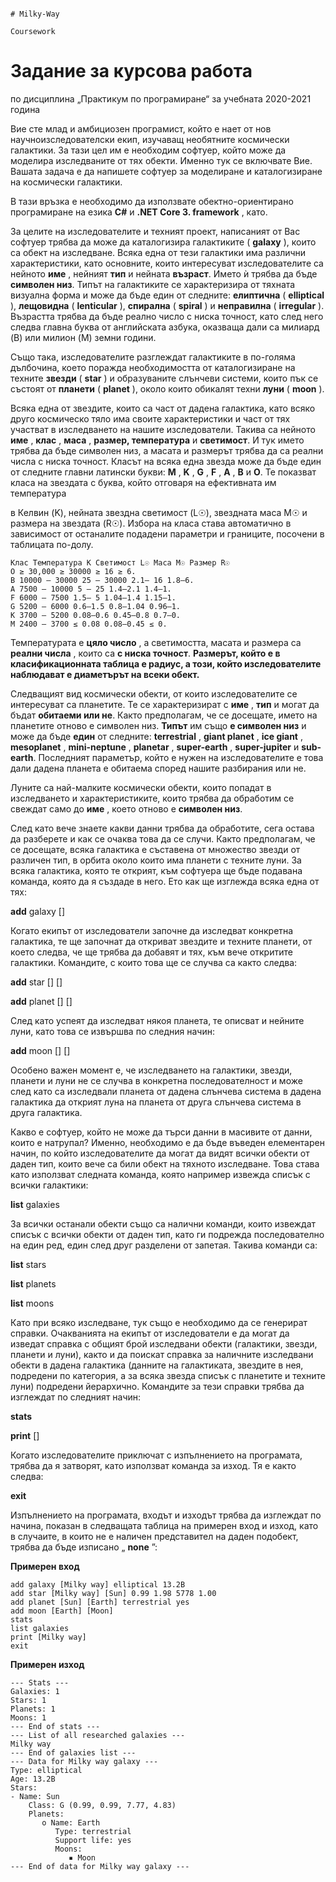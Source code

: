                                                                                         # Milky-Way
                                                                                        Coursework
# Задание за курсова работа
по дисциплина „Практикум по програмиране“ за учебната 2020-2021 година

Вие сте млад и амбициозен програмист, който е нает от нов научноизследователски екип, изучаващ необятните
космически галактики. За тази цел им е необходим софтуер, който може да моделира изследваните от тях
обекти. Именно тук се включвате Вие. Вашата задача е да напишете софтуер за моделиране и каталогизиране
на космически галактики.

В тази връзка е необходимо да използвате обектно-ориентирано програмиране на езика **C#** и **.NET Core 3.
framework** , като.

За целите на изследователите и техният проект, написаният от Вас софтуер трябва да може да каталогизира
галактиките ( **galaxy** ), които са обект на изследване. Всяка една от тези галактики има различни характеристики,
като основните, които интересуват изследователите са нейното **име** , нейният **тип** и нейната **възраст**. Името ѝ
трябва да бъде **символен низ**. Типът на галактиките се характеризира от тяхната визуална форма и може да
бъде един от следните: **елиптична** ( **elliptical** ), **лещовидна** ( **lenticular** ), **спирална** ( **spiral** ) и **неправилна** ( **irregular** ).
Възрастта трябва да бъде реално число с ниска точност, като след него следва главна буква от английската
азбука, оказваща дали са милиард (B) или милион (M) земни години.

Също така, изследователите разглеждат галактиките в по-голяма дълбочина, което поражда необходимостта
от каталогизиране на техните **звезди** ( **star** ) и образуваните слънчеви системи, които пък се състоят от **планети**
( **planet** ), около които обикалят техни **луни** ( **moon** ).

Всяка една от звездите, които са част от дадена галактика, като всяко друго космическо тяло има своите
характеристики и част от тях участват в изследването на нашите изследователи. Такива са нейното **име** , **клас** ,
**маса** , **размер, температура** и **светимост**. И тук името трябва да бъде символен низ, а масата и размерът трябва
да са реални числа с ниска точност. Класът на всяка една звезда може да бъде един от следните главни латински
букви: **M** , **K** , **G** , **F** , **A** , **B** и **O**. Те показват класа на звездата с буква, който отговаря на ефективната им температура

в Келвин (K), нейната звездна светимост (L☉), звездната маса M☉ и размера на звездата (R☉). Избора на класа
става автоматично в зависимост от останалите подадени параметри и границите, посочени в таблицата по-долу.

```
Клас Температура K Светимост L☉ Маса M☉ Размер R☉
O ≥ 30,000 ≥ 30000 ≥ 16 ≥ 6.
B 10000 – 30000 25 – 30000 2.1– 16 1.8–6.
A 7500 – 10000 5 – 25 1.4–2.1 1.4–1.
F 6000 – 7500 1.5– 5 1.04–1.4 1.15–1.
G 5200 – 6000 0.6–1.5 0.8–1.04 0.96–1.
K 3700 – 5200 0.08–0.6 0.45–0.8 0.7–0.
M 2400 – 3700 ≤ 0.08 0.08–0.45 ≤ 0.
```
Температурата е **цяло число** , а светимостта, масата и размера са **реални числа** , които са **с ниска точност**.
**Размерът, който е в класификационната таблица е радиус, а този, който изследователите наблюдават е
диаметърът на всеки обект.**

Следващият вид космически обекти, от които изследователите се интересуват са планетите. Те се
характеризират с **име** , **тип** и могат да бъдат **обитаеми или не**. Както предполагам, че се досещате, името на
планетите отново е символен низ. **Типът** им също **е символен низ** и може да бъде **един** от следните: **terrestrial** ,
**giant planet** , **ice giant** , **mesoplanet** , **mini-neptune** , **planetar** , **super-earth** , **super-jupiter** и **sub-earth**. Последният
параметър, който е нужен на изследователите е това дали дадена планета е обитаема според нашите
разбирания или не.

Луните са най-малките космически обекти, които попадат в изследването и характеристиките, които трябва да
обработим се свеждат само до **име** , което отново е **символен низ**.


След като вече знаете какви данни трябва да обработите, сега остава да разберете и как се очаква това да се
случи. Както предполагам, че се досещате, всяка галактика е съставена от множество звезди от различен тип, в
орбита около които има планети с техните луни. За всяка галактика, която те открият, към софтуера ще бъде
подавана команда, която да я създаде в него. Ето как ще изглежда всяка една от тях:

**add** galaxy [<galaxy name>] <type> <age>

Когато екипът от изследователи започне да изследват конкретна галактика, те ще започнат да откриват
звездите и техните планети, от което следва, че ще трябва да добавят и тях, към вече откритите галактики.
Командите, с които това ще се случва са както следва:

**add** star [<galaxy name>] [<star name>] <mass> <size> <temp> <luminosity>

**add** planet [<star name>] [<planet name>] <planet type> <support life>

След като успеят да изследват някоя планета, те описват и нейните луни, като това се извършва по следния
начин:

**add** moon [<planet name>] [<moon name>]

Особено важен момент е, че изследването на галактики, звезди, планети и луни не се случва в конкретна
последователност и може след като са изследвали планета от дадена слънчева система в дадена галактика да
открият луна на планета от друга слънчева система в друга галактика.

Какво е софтуер, който не може да търси данни в масивите от данни, които е натрупал? Именно, необходимо
е да бъде въведен елементарен начин, по който изследователите да могат да видят всички обекти от даден
тип, които вече са били обект на тяхното изследване. Това става като използват следната команда, която
например извежда списък с всички галактики:

**list** galaxies

За всички останали обекти също са налични команди, които извеждат списък с всички обекти от даден тип, като
ги подрежда последователно на един ред, един след друг разделени от запетая. Такива команди са:

**list** stars

**list** planets

**list** moons

Като при всяко изследване, тук също е необходимо да се генерират справки. Очакванията на екипът от
изследователи е да могат да изведат справка с общият брой изследвани обекти (галактики, звезди, планети и
луни), както и да поискат справка за наличните изследвани обекти в дадена галактика (данните на галактиката,
звездите в нея, подредени по категория, а за всяка звезда списък с планетите и техните луни) подредени
йерархично. Командите за тези справки трябва да изглеждат по следният начин:

**stats**

**print** [<galaxy name>]

Когато изследователите приключат с изпълнението на програмата, трябва да я затворят, като използват
команда за изход. Тя е както следва:

**exit**

Изпълнението на програмата, входът и изходът трябва да изглеждат по начина, показан в следващата таблица
на примерен вход и изход, като в случаите, в които не е наличен представител на даден подобект, трябва да
бъде изписано „ **none** ”:


**Примерен вход**
```
add galaxy [Milky way] elliptical 13.2B
add star [Milky way] [Sun] 0.99 1.98 5778 1.00
add planet [Sun] [Earth] terrestrial yes
add moon [Earth] [Moon]
stats
list galaxies
print [Milky way]
exit
```

**Примерен изход**
```
--- Stats ---
Galaxies: 1
Stars: 1
Planets: 1
Moons: 1
--- End of stats ---
--- List of all researched galaxies ---
Milky way
--- End of galaxies list ---
--- Data for Milky way galaxy ---
Type: elliptical
Age: 13.2B
Stars:
- Name: Sun
    Class: G (0.99, 0.99, 7.77, 4.83)
    Planets:
       o Name: Earth
          Type: terrestrial
          Support life: yes
          Moons:
             ▪ Moon
--- End of data for Milky way galaxy ---
```




